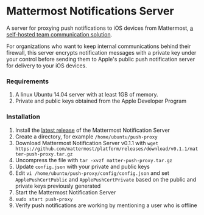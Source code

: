 # Mattermost Notifications Server 

A server for proxying push notifications to iOS devices from Mattermost, [a self-hosted team communication solution](http://www.mattermost.org/). 

For organizations who want to keep internal communications behind their firewall, this server encrypts notification messages with a private key under your control before sending them to Apple's public push notification server for delivery to your iOS devices. 

### Requirements

1. A linux Ubuntu 14.04 server with at least 1GB of memory.  
2. Private and public keys obtained from the Apple Developer Program

### Installation 

1. Install the [latest release](https://github.com/mattermost/push-proxy/releases) of the Mattermost Notification Server 
  1. Create a directory, for example `/home/ubuntu/push-proxy`
  2. Download Mattermost Notification Server v0.1.1 with `wget https://github.com/mattermost/platform/releases/download/v0.1.1/matter-push-proxy.tar.gz`
  3. Uncompress the file with `tar -xvzf matter-push-proxy.tar.gz`
2. Update `config.json` with your private and public keys
  3. Edit `vi /home/ubuntu/push-proxy/config/config.json` and set `ApplePushCertPublic` and `ApplePushCertPrivate` based on the public and private keys previously generated 
3. Start the Mattermost Notification Server
  1. `sudo start push-proxy`
4. Verify push notifications are working by mentioning a user who is offline
